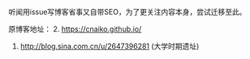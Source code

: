 听闻用issue写博客省事又自带SEO，为了更关注内容本身，尝试迁移至此。

原博客地址：
2. https://cnaiko.github.io/ 
1. http://blog.sina.com.cn/u/2647396281 (大学时期遗址)
